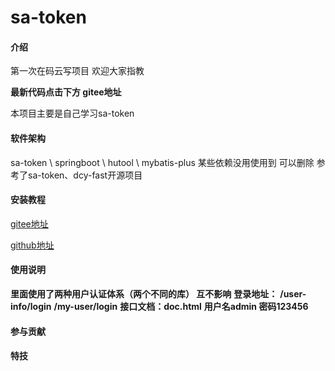 # sa-token

#### 介绍
第一次在码云写项目 欢迎大家指教

**最新代码点击下方 gitee地址**

本项目主要是自己学习sa-token

#### 软件架构
sa-token \ springboot \ hutool \ mybatis-plus
某些依赖没用使用到 可以删除
参考了sa-token、dcy-fast开源项目


#### 安装教程

[gitee地址](https://gitee.com/tomatochaoegg/sa-token)



[github地址](https://github.com/tomatochaoegg/sa-token)

#### 使用说明

**里面使用了两种用户认证体系（两个不同的库） 互不影响**
**登录地址：**
**/user-info/login**
**/my-user/login**
**接口文档：doc.html**
**用户名admin  密码123456**

#### 参与贡献




#### 特技
